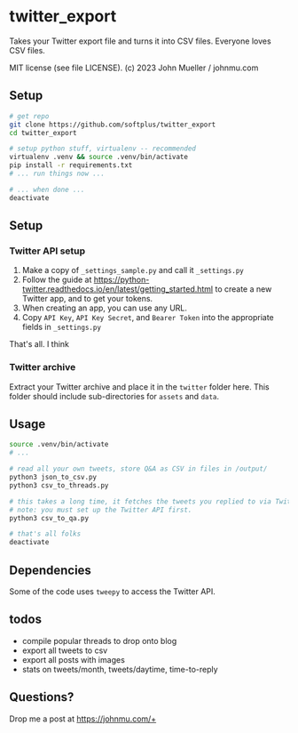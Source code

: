 # twitter_export

Takes your Twitter export file and turns it into CSV files.
Everyone loves CSV files.

MIT license (see file LICENSE).
(c) 2023 John Mueller / johnmu.com
## Setup

```bash
# get repo
git clone https://github.com/softplus/twitter_export
cd twitter_export

# setup python stuff, virtualenv -- recommended
virtualenv .venv && source .venv/bin/activate
pip install -r requirements.txt
# ... run things now ...

# ... when done ...
deactivate
```

## Setup

### Twitter API setup

1. Make a copy of `_settings_sample.py` and call it `_settings.py`
2. Follow the guide at https://python-twitter.readthedocs.io/en/latest/getting_started.html to create a new Twitter app, and to get your tokens.
3. When creating an app, you can use any URL.
4. Copy `API Key`, `API Key Secret`, and `Bearer Token` into the appropriate fields in `_settings.py`

That's all. I think

### Twitter archive

Extract your Twitter archive and place it in the `twitter` folder here.
This folder should include sub-directories for `assets` and `data`.

## Usage

```bash
source .venv/bin/activate
# ...

# read all your own tweets, store Q&A as CSV in files in /output/
python3 json_to_csv.py
python3 csv_to_threads.py

# this takes a long time, it fetches the tweets you replied to via Twitter API.
# note: you must set up the Twitter API first.
python3 csv_to_qa.py

# that's all folks
deactivate
```

## Dependencies

Some of the code uses `tweepy` to access the Twitter API. 

## todos

* compile popular threads to drop onto blog
* export all tweets to csv
* export all posts with images
* stats on tweets/month, tweets/daytime, time-to-reply

## Questions?

Drop me a post at https://johnmu.com/+

